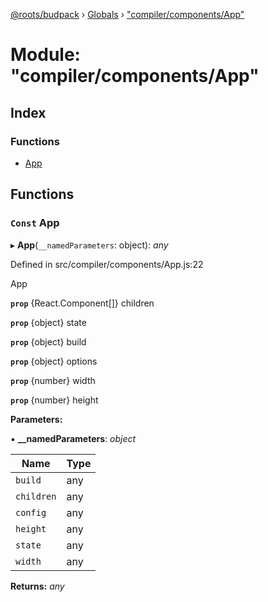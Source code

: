 [@roots/budpack](../README.md) › [Globals](../globals.md) › ["compiler/components/App"](_compiler_components_app_.md)

# Module: "compiler/components/App"

## Index

### Functions

* [App](_compiler_components_app_.md#const-app)

## Functions

### `Const` App

▸ **App**(`__namedParameters`: object): *any*

Defined in src/compiler/components/App.js:22

App

**`prop`** {React.Component[]} children

**`prop`** {object} state

**`prop`** {object} build

**`prop`** {object} options

**`prop`** {number} width

**`prop`** {number} height

**Parameters:**

▪ **__namedParameters**: *object*

Name | Type |
------ | ------ |
`build` | any |
`children` | any |
`config` | any |
`height` | any |
`state` | any |
`width` | any |

**Returns:** *any*
